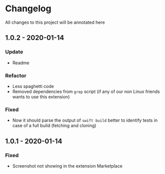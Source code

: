 # Changelog

All changes to this project will be annotated here

## 1.0.2 - 2020-01-14

### Update
* Readme

### Refactor
* Less spaghetti code
* Removed dependencies from `grep` script (if any of our non Linux friends wants to use this extension)

### Fixed
* Now it should parse the output of `swift build` better to identify tests in case of a full build (fetching and cloning)

## 1.0.1 - 2020-01-14

### Fixed
* Screenshot not showing in the extension Marketplace